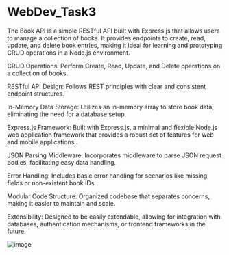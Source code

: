 # WebDev_Task3
The Book API is a simple RESTful API built with Express.js that allows users to manage a collection of books. It provides endpoints to create, read, update, and delete book entries, making it ideal for learning and prototyping CRUD operations in a Node.js environment.

CRUD Operations: Perform Create, Read, Update, and Delete operations on a collection of books.

RESTful API Design: Follows REST principles with clear and consistent endpoint structures.

In-Memory Data Storage: Utilizes an in-memory array to store book data, eliminating the need for a database setup.

Express.js Framework: Built with Express.js, a minimal and flexible Node.js web application framework that provides a robust set of features for web and mobile applications .

JSON Parsing Middleware: Incorporates middleware to parse JSON request bodies, facilitating easy data handling.

Error Handling: Includes basic error handling for scenarios like missing fields or non-existent book IDs.

Modular Code Structure: Organized codebase that separates concerns, making it easier to maintain and scale.

Extensibility: Designed to be easily extendable, allowing for integration with databases, authentication mechanisms, or frontend frameworks in the future.

![image](https://github.com/user-attachments/assets/3688613b-1756-4918-b172-fcde3cb7da97)


